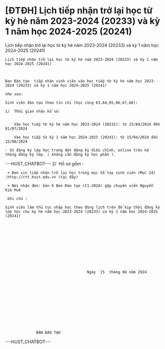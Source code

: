 # [ĐTĐH] Lịch tiếp nhận trở lại học từ kỳ hè năm 2023-2024 (20233) và kỳ 1 năm học 2024-2025 (20241)

Lịch tiếp nhận trở lại học từ kỳ hè năm 2023-2024 (20233) và kỳ 1 năm học 2024-2025 (20241)
        
	Lịch tiếp nhận trở lại học từ kỳ hè năm 2023-2024 (20233) và kỳ 1 năm học 2024-2025 (20241)

	

	Ban Đào tạo  tiếp nhận sinh viên vào học tiếp từ kỳ hè năm học 2023-2024 (20233) và kỳ 1 năm học 2024-2025 (20241)

	như sau:

	Sinh viên đào tạo theo tín chỉ (học cùng 63,64,65,66,67,68):

	1/  Thời gian nhận hồ sơ: 

	
		Vào học tiếp từ kỳ hè năm học 2023-2024 (20232): từ 15/04/2024 đến 01/07/2024
	
		Vào học tiếp từ kỳ 1 năm học 2024-2025 (20241): từ 15/04/2024 đến 15/08/2024

	- SV đăng ký lớp học trong đợt đăng ký điều chỉnh, online trên hệ thống đăng ký lớp. ( không cần đăng ký học phần ). 
 ---HUST_CHATBOT---
2/  Hồ sơ gồm :

	 + Đơn xin tiếp nhận trở lại học trong mục Sổ tay sinh viên (Mục 24) :http://ctt.hust.edu.vn (tại đây)

	 + Nơi nhận đơn: bàn 6 Ban Đào tạo (C1-202A) gặp chuyên viên Nguyễn Kim Huệ

	 Ghi chú :

	Sinh viên làm thủ tục nhập học theo đúng lịch trên để kịp thời đăng ký lớp học cho kỳ hè năm học 2023-2024 (20233) và kỳ 1 năm học 2024-2025 (20241)

	 

	
		
			
				
					
						
							
								
									
										 Ngày  15  tháng 04 năm 2024
								
							
						
					
				
			
		
	

	
		
			
				                                                                        BAN ĐÀO TẠO 
 ---HUST_CHATBOT---